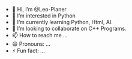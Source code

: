- 👋 Hi, I’m @Leo-Planer
- 👀 I’m interested in Python
- 🌱 I’m currently learning Python, Html, AI.
- 💞️ I’m looking to collaborate on C++ Programs.
- 📫 How to reach me ...
- 😄 Pronouns: ...
- ⚡ Fun fact: ...

<!---
Leo-Planer/Leo-Planer is a ✨ special ✨ repository because its `README.md` (this file) appears on your GitHub profile.
You can click the Preview link to take a look at your changes.
--->
